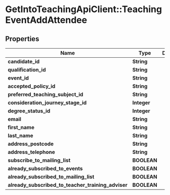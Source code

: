 # GetIntoTeachingApiClient::TeachingEventAddAttendee

## Properties
Name | Type | Description | Notes
------------ | ------------- | ------------- | -------------
**candidate_id** | **String** |  | [optional] 
**qualification_id** | **String** |  | [optional] 
**event_id** | **String** |  | 
**accepted_policy_id** | **String** |  | 
**preferred_teaching_subject_id** | **String** |  | [optional] 
**consideration_journey_stage_id** | **Integer** |  | [optional] 
**degree_status_id** | **Integer** |  | [optional] 
**email** | **String** |  | 
**first_name** | **String** |  | 
**last_name** | **String** |  | 
**address_postcode** | **String** |  | [optional] 
**address_telephone** | **String** |  | [optional] 
**subscribe_to_mailing_list** | **BOOLEAN** |  | [optional] 
**already_subscribed_to_events** | **BOOLEAN** |  | [optional] 
**already_subscribed_to_mailing_list** | **BOOLEAN** |  | [optional] 
**already_subscribed_to_teacher_training_adviser** | **BOOLEAN** |  | [optional] 


